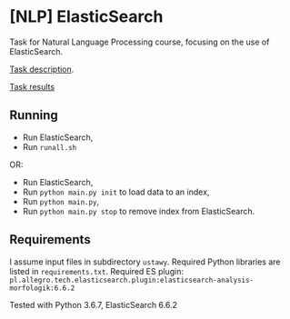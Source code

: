 # [NLP] ElasticSearch

Task for Natural Language Processing course, focusing on the use of ElasticSearch.

[Task description](./2-fts.md).

[Task results](./results.md)

## Running
 * Run ElasticSearch,
 * Run `runall.sh`
 
 OR:
 
 * Run ElasticSearch,
 * Run `python main.py init` to load data to an index,
 * Run `python main.py`,
 * Run `python main.py stop` to remove index from ElasticSearch.

## Requirements
I assume input files in subdirectory `ustawy`.
Required Python libraries are listed in `requirements.txt`.
Required ES plugin:
`pl.allegro.tech.elasticsearch.plugin:elasticsearch-analysis-morfologik:6.6.2` 

Tested with Python 3.6.7, ElasticSearch 6.6.2